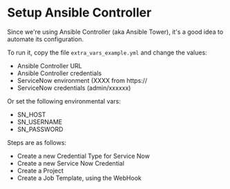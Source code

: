 # Setup Ansible Controller

Since we're using Ansible Controller (aka Ansible Tower), 
it's a good idea to automate its configuration. 

To run it, copy the file `extra_vars_example.yml` and 
change the values:
- Ansible Controller URL
- Ansible Controller credentials
- ServiceNow environment (XXXX from https://
- ServiceNow credentials (admin/xxxxxx) 

Or set the following environmental vars:
- SN_HOST
- SN_USERNAME
- SN_PASSWORD

Steps are as follows:
- Create a new Credential Type for Service Now
- Create a new Service Now Credential
- Create a Project
- Create a Job Template, using the WebHook
